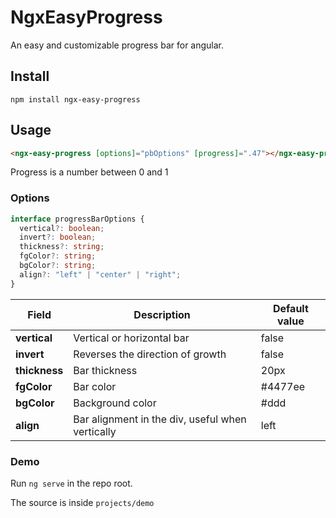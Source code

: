 # NgxEasyProgress

An easy and customizable progress bar for angular.

## Install

```
npm install ngx-easy-progress
```

## Usage

```html
<ngx-easy-progress [options]="pbOptions" [progress]=".47"></ngx-easy-progress>
```

Progress is a number between 0 and 1

### Options

```ts
interface progressBarOptions {
  vertical?: boolean;
  invert?: boolean;
  thickness?: string;
  fgColor?: string;
  bgColor?: string;
  align?: "left" | "center" | "right";
}
```

| Field         | Description                                      | Default value |
| ------------- | ------------------------------------------------ | ------------- |
| **vertical**  | Vertical or horizontal bar                       | false         |
| **invert**    | Reverses the direction of growth                 | false         |
| **thickness** | Bar thickness                                    | 20px          |
| **fgColor**   | Bar color                                        | #4477ee       |
| **bgColor**   | Background color                                 | #ddd          |
| **align**     | Bar alignment in the div, useful when vertically | left          |

### Demo

Run `ng serve` in the repo root.

The source is inside `projects/demo`